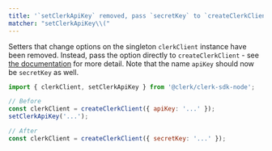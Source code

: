 ```yaml
---
title: '`setClerkApiKey` removed, pass `secretKey` to `createClerkClient` instead'
matcher: "setClerkApiKey\\("
---
```


Setters that change options on the singleton `clerkClient` instance have been removed. Instead, pass the option directly to `createClerkClient` - see [the documentation](https://clerk.com/docs/references/nodejs/overview#customizing-resources) for more detail. Note that the name `apiKey` should now be `secretKey` as well.

```js
import { clerkClient, setClerkApiKey } from '@clerk/clerk-sdk-node';

// Before
const clerkClient = createClerkClient({ apiKey: '...' });
setClerkApiKey('...');

// After
const clerkClient = createClerkClient({ secretKey: '...' });
```
